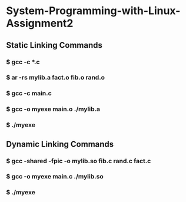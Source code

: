 # System-Programming-with-Linux-Assignment2
## Static Linking Commands
### $ gcc -c *.c
### $ ar -rs mylib.a fact.o fib.o rand.o
### $ gcc -c  main.c
### $ gcc -o myexe main.o ./mylib.a
### $ ./myexe

## Dynamic Linking Commands

### $ gcc -shared -fpic -o mylib.so fib.c rand.c fact.c
### $ gcc -o myexe main.c ./mylib.so
### $ ./myexe

